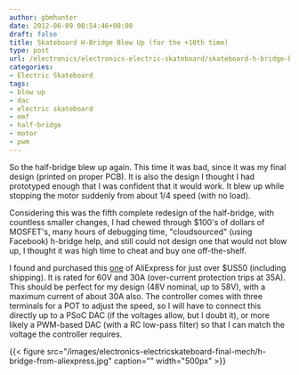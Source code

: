 ```yaml
---
author: gbmhunter
date: 2012-06-09 00:54:46+00:00
draft: false
title: Skateboard H-Bridge Blew Up (for the +10th time)
type: post
url: /electronics/electronics-electric-skateboard/skateboard-h-bridge-blew-up-for-the-10th-time
categories:
- Electric Skateboard
tags:
- blow up
- dac
- electric skateboard
- emf
- half-bridge
- motor
- pwm
---
```


So the half-bridge blew up again. This time it was bad, since it was my final design (printed on proper PCB). It is also the design I thought I had prototyped enough that I was confident that it would work. It blew up while stopping the motor suddenly from about 1/4 speed (with no load).

Considering this was the fifth complete redesign of the half-bridge, with countless smaller changes, I had chewed through $100's of dollars of MOSFET's, many hours of debugging time, "cloudsourced" (using Facebook) h-bridge help, and still could not design one that would not blow up, I thought it was high time to cheat and buy one off-the-shelf.

I found and purchased this [one](http://www.aliexpress.com/product-fm/486387907-A121-Wide-Voltage-DC12-60V-30A-1500W-PWM-Pulse-DC-Motor-Speed-Controller-Adjuster-0-100-wholesalers.html) of AliExpress for just over $US50 (including shipping). It is rated for 60V and 30A (over-current protection trips at 35A). This should be perfect for my design (48V nominal, up to 58V), with a maximum current of about 30A also. The controller comes with three terminals for a POT to adjust the speed, so I will have to connect this directly up to a PSoC DAC (if the voltages allow, but I doubt it), or more likely a PWM-based DAC (with a RC low-pass filter) so that I can match the voltage the controller requires.

{{< figure src="/images/electronics-electricskateboard-final-mech/h-bridge-from-aliexpress.jpg" caption=""  width="500px" >}}
